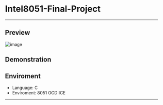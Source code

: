 # Intel8051-Final-Project

---

## Preview
![image](https://github.com/Ting-Xiao-Miaw/Intel8051-Final-Project/blob/main/.resource/8051.jpg)

## Demonstration

## Enviroment
* Language: C
* Enviroment: 8051 OCD ICE

---
